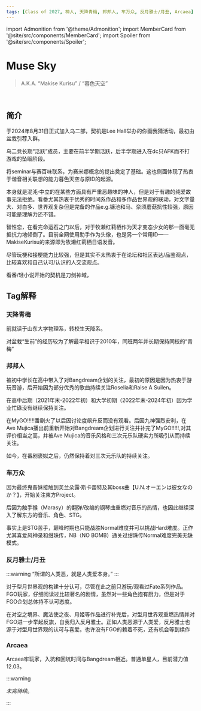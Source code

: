 ```yaml
---
tags: [Class of 2027, 神人, 天降青梅, 邦邦人, 车万众, 反月雅士/月丑, Arcaea]
---
```


import Admonition from '@theme/Admonition';
import MemberCard from '@site/src/components/MemberCard';
import Spoiler from '@site/src/components/Spoiler';

# Muse Sky

> A.K.A. “Makise Kurisu” / “暮色天空”

<MemberCard
  name="Muse_Sky"
  subtitle="词条主角"
  avatar="https://lain.bgm.tv/pic/user/c/000/96/54/965479.jpg"
  link="https://bgm.tv/user/965479"
/>

<br />

## 简介

于2024年8月31日正式加入乌二部，契机是Lee Hall举办的你画我猜活动，最初由盆栽引荐入群。

乌二竞长期“活跃”成员，主要在前半学期活跃，后半学期进入在dc只AFK而不打游戏的坠眠阶段。

将seminar与赛百味联系，为赛米娜概念的提出奠定了基础。这也侧面体现了热衷于谐音相关联想的能力<spoiler>暮色天空与原ID的起源</spoiler>。

本身就是混沌·中立的在某些方面具有严重恶趣味的神人，但是对于有趣的纯爱故事无法拒绝。看番尤其热衷于优秀的时间系作品和多作品世界观的联动，对文字量大、对白多、世界观复杂但是完备的作品<spoiler>e.g.镰池和马、奈须蘑菇</spoiler>抗性较强，原因可能是理解力还不错。

智性恋，在看完命运石之门以后，对于牧濑红莉栖作为天才<spoiler>变态</spoiler>少女的那一面毫无抵抗力地倾倒了。目前全网使用助手作为头像，也是另一个常用ID——MakiseKurisu的来源<spoiler>即为牧濑红莉栖日语发音</spoiler>。

尽管玩梗和接梗能力比较强，但是其实不太热衷于在论坛和社区表达/品鉴观点，比较喜欢和自己认可/认识的人交流观点。

看番/轻小说开始的契机是刀剑神域，

## Tag解释

### 天降青梅

前就读于山东大学物理系，转校生<spoiler>天降系</spoiler>。

对盆栽“生前”的经历较为了解<spoiler>最早相识于2010年，同班两年并长期保持同校的“青梅”</spoiler>

### 邦邦人

被初中学长在高中带入了对Bangdream企划的关注，最初的原因是因为热衷于游玩音游，后开始因为部分优秀的歌曲持续关注Roselia和Raise A Suilen。

在高中后期（2021年末-2022年初）和大学初期（2022年末-2024年初）因为学业忙碌没有继续保持关注。

在MyGO!!!!!番剧火了以后因讨论度飙升反而没有观看。后因九神强烈安利，在Ave Mujica播出前重新开始对Bangdream企划进行关注并补完了MyGO!!!!!,对其评价相当之高，并被Ave Mujica的音乐风格和三次元乐队硬实力所吸引从而持续关注。

如今，在番剧褒姒之后，仍然保持着对三次元乐队的持续关注。

### 车万众

因为最终鬼畜妹接触到芙兰朵露·斯卡蕾特及其boss曲【U.N.オーエンは彼女なのか？】，开始关注東方Project。

后因为触手猴（Marasy）的翻弹/改编的钢琴曲重燃对音乐的热情，也因此继续深入了解东方的音乐、角色、STG。

事实上是STG苦手，巅峰时期也只能战胜Normal难度并可以挑战Hard难度。正作尤其喜爱风神录和绀珠传，NB（NO BOMB）通关过绀珠传Normal难度完美无缺模式。

### 反月雅士/月丑
:::warning
“所谓的人类恶，就是人类爱本身。”
:::

对于型月世界观的构建十分认可，尽管在此之前只游玩/观看过Fate系列作品。FGO玩家，仔细阅读过比较著名的剧情，虽然对一些角色抱有厨力，但是对于FGO企划总体持不认可态度。

在对空之境界、魔法使之夜、月姬等作品进行补完后，对型月世界观重燃热情并对FGO进一步举起反旗，自我归入反月雅士。正如人类恶源于人类爱，反月雅士也源于对型月世界观的认可与喜爱。<spoiler>也许没有FGO的赖着不死，还有机会等到续作</spoiler>

### Arcaea

Arcaea牢玩家，入坑和回坑时间与Bangdream相近。普通单星人，目前潜力值12.03。

:::warning

_未完待续_。

:::
